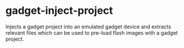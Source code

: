 # gadget-inject-project

Injects a gadget project into an emulated gadget device and extracts relevant files which can be used to pre-load flash images with a gadget project.

